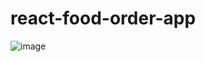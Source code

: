 # react-food-order-app
![image](https://user-images.githubusercontent.com/30628211/224469083-59c6eb16-314c-4418-ae38-2573991ef33d.png)
